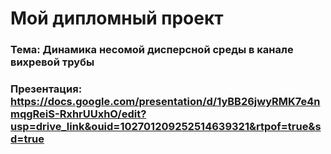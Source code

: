 # Мой дипломный проект

### **Тема:** Динамика несомой дисперсной среды в канале вихревой трубы

### **Презентация:** https://docs.google.com/presentation/d/1yBB26jwyRMK7e4nmqgReiS-RxhrUUxhO/edit?usp=drive_link&ouid=102701209252514639321&rtpof=true&sd=true
